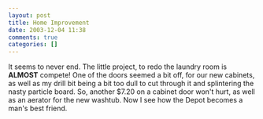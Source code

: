 ```yaml
---
layout: post
title: Home Improvement
date: 2003-12-04 11:38
comments: true
categories: []
---
```

It seems to never end. The little project, to redo the laundry room is <b>ALMOST</b> compete! One of the doors seemed a bit off, for our new cabinets, as well as my drill bit being a bit too dull to cut through it and splintering the nasty particle board. So, another $7.20 on a cabinet door won't hurt, as well as an aerator for the new washtub. Now I see how the Depot becomes a man's best friend.
